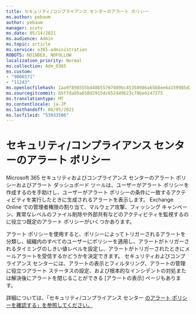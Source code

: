 ```yaml
---
title: セキュリティ/コンプライアンス センターのアラート ポリシー
ms.author: pebaum
author: pebaum
manager: scotv
ms.date: 05/14/2021
ms.audience: Admin
ms.topic: article
ms.service: o365-administration
ROBOTS: NOINDEX, NOFOLLOW
localization_priority: Normal
ms.collection: Adm_O365
ms.custom:
- "9006571"
- "11243"
ms.openlocfilehash: 1aa9f898555b440b55707889bc85358986a6568ee6a159985d2e60041cff7750
ms.sourcegitcommit: b5f7da89a650d2915dc652449623c78be6247175
ms.translationtype: MT
ms.contentlocale: ja-JP
ms.lasthandoff: 08/05/2021
ms.locfileid: "53933506"
---
```

# <a name="alert-policies-in-the-security-and-compliance-center"></a>セキュリティ/コンプライアンス センターのアラート ポリシー

Microsoft 365 セキュリティおよびコンプライアンス センターのアラート ポリシーおよびアラート ダッシュボード ツールは、ユーザーがアラート ポリシーを作成するのを手助けし、ユーザーがアラート ポリシーの条件に一致するアクティビティを実行したときに生成されるアラートを表示します。 Exchange Online での管理者権限の割り当て、マルウェア攻撃、フィッシング キャンペーン、異常なレベルのファイル削除や外部共有などのアクティビティを監視するのに役立つ既定のアラート ポリシーがいくつかあります。

アラート ポリシーを使用すると、ポリシーによってトリガーされるアラートを分類し、組織内のすべてのユーザーにポリシーを適用し、アラートがトリガーされるタイミングのしきい値レベルを設定し、アラートがトリガーされたときにメールアラートを受信するかどうかを決定できます。 セキュリティおよびコンプライアンス センターには、アラートの表示とフィルタリング、アラートの管理に役立つアラート ステータスの設定、および根本的なインシデントの対処または解決後にアラートを閉じることができる [アラートの表示] ページもあります。

詳細については、「セキュリティ/コンプライアンス センター [のアラート ポリシーを確認する」を参照してください。](/microsoft-365/compliance/alert-policies)